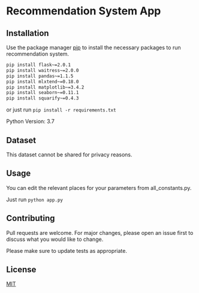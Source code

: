 # Recommendation System App

## Installation

Use the package manager [pip](https://pip.pypa.io/en/stable/) to install the necessary packages to run recommendation system.

```bash
pip install flask~=2.0.1
pip install waitress~=2.0.0
pip install pandas~=1.1.5
pip install mlxtend~=0.18.0
pip install matplotlib~=3.4.2
pip install seaborn~=0.11.1
pip install squarify~=0.4.3
```
or just run `pip install -r requirements.txt`

Python Version: 3.7

## Dataset

This dataset cannot be shared for privacy reasons.

## Usage

You can edit the relevant places for your parameters from all_constants.py.

Just run `python app.py`

## Contributing
Pull requests are welcome. For major changes, please open an issue first to discuss what you would like to change.

Please make sure to update tests as appropriate.

## License
[MIT](https://choosealicense.com/licenses/mit/)
